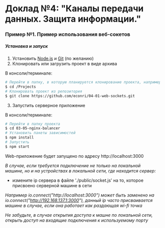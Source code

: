 # Доклад №4: "Каналы передачи данных. Защита информации."

### Пример №1. Пример использования веб-сокетов

##### Установка и запуск

1. Установить [Node.js](https://nodejs.org/en/) и [Git](https://git-scm.com/downloads) (по желанию)
2. Клонировать или загрузить проект в виде архива

В консоли/терминале:
``` bash
# Перейти в папку, в которую планируется клонирование проекта, например:
$ cd /Projects
# Клонировать проект из репозитория
$ git clone https://github.com/econri/04-01-web-sockets.git
```

3. Запустить серверное приложение

В консоли/терминале:

``` bash
# Перейти в папку проекта
$ cd 03-05-nginx-balancer
# Установить пакеты зависимостей
$ npm install
# Запустить
$ npm start
```

Web-приложение будет запущено по адресу http://localhost:3000

*В случае, если требуется подключение не только на локальной машине, но и на устройствах в локальной сети, где находится сервер:*
* измените ip сервера в файле './public/socket.js' на то, которое присвоено серверной машине в сети 

*Например io.connect("http://localhost:3000") может быть заменено на io.connect("http://192.168.137.1:3000"), данный ip часто присваивается машине в случае, если она работает как раздающая wi-fi точка*

*Не забудьте, в случае открытия доступа к машне по локальной сети, открыть доступ на входящие подключения к используемому порту*
